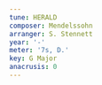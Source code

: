 ```yaml
---
tune: HERALD
composer: Mendelssohn
arranger: S. Stennett
year: '-'
meter: '7s, D.'
key: G Major
anacrusis: 0
---
```

